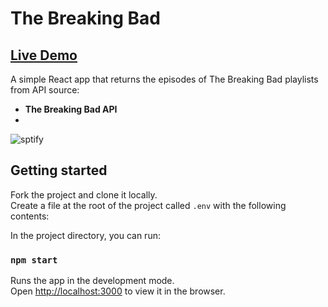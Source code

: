 # The Breaking Bad
##  [Live Demo](https://spotify-platylists-asaf.netlify.app/)

A simple React app that returns the episodes of The Breaking Bad playlists from API source:

- **The Breaking Bad API**
- 
![sptify](https://user-images.githubusercontent.com/33829557/144406073-f9636014-1e43-4f02-8851-ad3cc821791d.gif)

## Getting started

Fork the project and clone it locally.<br />
Create a file at the root of the project called `.env` with the following contents:

In the project directory, you can run:

### `npm start`

Runs the app in the development mode.<br />
Open [http://localhost:3000](http://localhost:3000) to view it in the browser.
